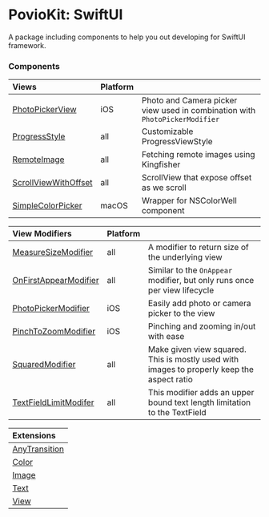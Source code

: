 # PovioKit: SwiftUI

A package including components to help you out developing for SwiftUI framework.

### Components

| Views | Platform | |
| :--- | :--- | :--- |
| [PhotoPickerView](/Sources/UI/SwiftUI/Views/PhotoPickerView/PhotoPickerView.swift) | iOS | Photo and Camera picker view used in combination with `PhotoPickerModifier` |
| [ProgressStyle](/Sources/UI/SwiftUI/Views/ProgressStyle/ProgressStyle.swift) | all | Customizable ProgressViewStyle |
| [RemoteImage](/Sources/UI/SwiftUI/Views/RemoteImage/RemoteImage.swift) | all | Fetching remote images using Kingfisher |
| [ScrollViewWithOffset](/Sources/UI/SwiftUI/Views/ScrollViewWithOffset/ScrollViewWithOffset.swift) | all | ScrollView that expose offset as we scroll |
| [SimpleColorPicker](/Sources/UI/SwiftUI/Views/SimpleColorPicker/SimpleColorPicker.swift) | macOS | Wrapper for NSColorWell component |

| View Modifiers | Platform | |
| :--- | :--- | :--- |
| [MeasureSizeModifier](/Sources/UI/SwiftUI/View%20Modifiers/MeasureSizeModifier.swift) | all | A modifier to return size of the underlying view |
| [OnFirstAppearModifier](/Sources/UI/SwiftUI/View%20Modifiers/OnFirstAppearModifier.swift) | all | Similar to the `OnAppear` modifier, but only runs once per view lifecycle |
| [PhotoPickerModifier](/Sources/UI/SwiftUI/View%20Modifiers/PhotoPickerModifier.swift) | iOS | Easily add photo or camera picker to the view |
| [PinchToZoomModifier](/Sources/UI/SwiftUI/View%20Modifiers/PinchToZoomModifier.swift) | iOS | Pinching and zooming in/out with ease |
| [SquaredModifier](/Sources/UI/SwiftUI/View%20Modifiers/SquaredModifier.swift) | all | Make given view squared. This is mostly used with images to properly keep the aspect ratio |
| [TextFieldLimitModifer](/Sources/UI/SwiftUI/View%20Modifiers/TextFieldLimitModifer.swift) | all | This modifier adds an upper bound text length limitation to the TextField |

| Extensions |
| :--- |
| [AnyTransition](/Sources/UI/SwiftUI/Extensions/AnyTransition+PovioKit.swift) |
| [Color](/Sources/UI/SwiftUI/Extensions/Color+PovioKit.swift) |
| [Image](/Sources/UI/SwiftUI/Extensions/Image+PovioKit.swift) |
| [Text](/Sources/UI/SwiftUI/Extensions/Text+PovioKit.swift) |
| [View](/Sources/UI/SwiftUI/Extensions/View+PovioKit.swift) |
